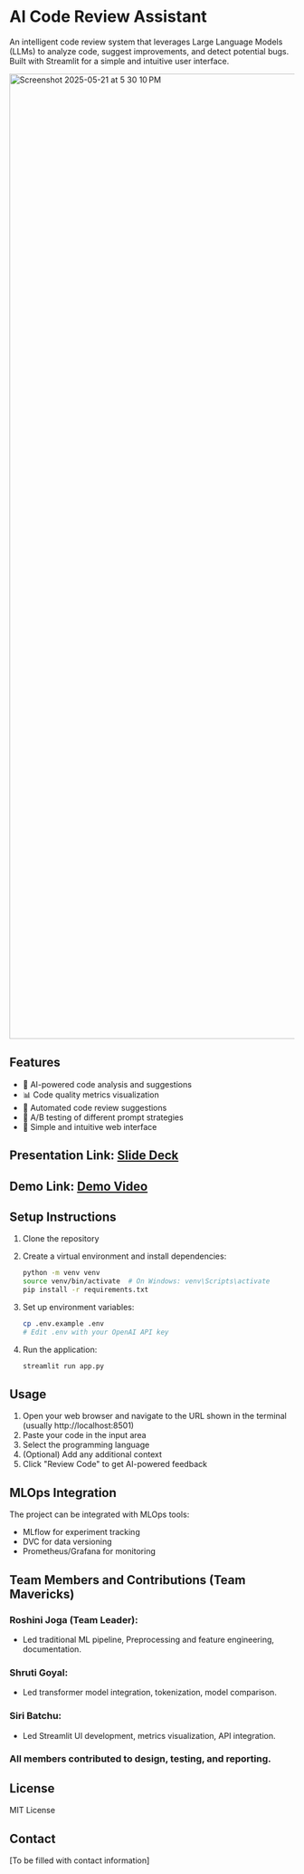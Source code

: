 # AI Code Review Assistant

An intelligent code review system that leverages Large Language Models (LLMs) to analyze code, suggest improvements, and detect potential bugs. Built with Streamlit for a simple and intuitive user interface.

<img width="1704" alt="Screenshot 2025-05-21 at 5 30 10 PM" src="https://github.com/user-attachments/assets/37101fa0-a9b8-48f5-a875-e7050700913c" />

## Features

- 🤖 AI-powered code analysis and suggestions
- 📊 Code quality metrics visualization
- 🔄 Automated code review suggestions
- 🧪 A/B testing of different prompt strategies
- 📱 Simple and intuitive web interface

## Presentation Link: [Slide Deck](https://sjsu0-my.sharepoint.com/:p:/g/personal/roshini_joga_sjsu_edu/EZ3T935EQmdLroHRvvFDY_wBvBZ7Ww4rOgqbnicZDENJwg?e=rsw5nw)

## Demo Link: [Demo Video]()

## Setup Instructions

1. Clone the repository
2. Create a virtual environment and install dependencies:
   ```bash
   python -m venv venv
   source venv/bin/activate  # On Windows: venv\Scripts\activate
   pip install -r requirements.txt
   ```

3. Set up environment variables:
   ```bash
   cp .env.example .env
   # Edit .env with your OpenAI API key
   ```

4. Run the application:
   ```bash
   streamlit run app.py
   ```

## Usage

1. Open your web browser and navigate to the URL shown in the terminal (usually http://localhost:8501)
2. Paste your code in the input area
3. Select the programming language
4. (Optional) Add any additional context
5. Click "Review Code" to get AI-powered feedback

## MLOps Integration

The project can be integrated with MLOps tools:

- MLflow for experiment tracking
- DVC for data versioning
- Prometheus/Grafana for monitoring

## Team Members and Contributions (Team Mavericks)

### Roshini Joga (Team Leader):
- Led traditional ML pipeline, Preprocessing and feature engineering, documentation.
### Shruti Goyal:
- Led transformer model integration, tokenization, model comparison.
### Siri Batchu:
- Led Streamlit UI development, metrics visualization, API integration.
### All members contributed to design, testing, and reporting.

## License

MIT License

## Contact

[To be filled with contact information] 
